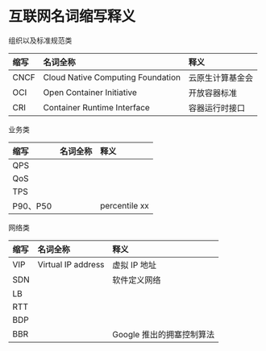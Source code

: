 # 互联网名词缩写释义

组织以及标准规范类

|缩写|名词全称|释义|
|:--|:--|:--|
| CNCF | Cloud Native Computing Foundation | 云原生计算基金会 |
| OCI | Open Container Initiative | 开放容器标准 |
| CRI | Container Runtime Interface |  容器运行时接口 |

业务类

|缩写|名词全称|释义|
|:--|:--|:--|
| QPS |  |  |
| QoS |  |  |
| TPS |  |  |
| P90、P50 |  | percentile xx |

网络类

|缩写|名词全称|释义|
|:--|:--|:--|
| VIP | Virtual IP address | 虚拟 IP 地址 |
| SDN || 软件定义网络 |
| LB |||
| RTT |||
| BDP |||
| BBR || Google 推出的拥塞控制算法 |

